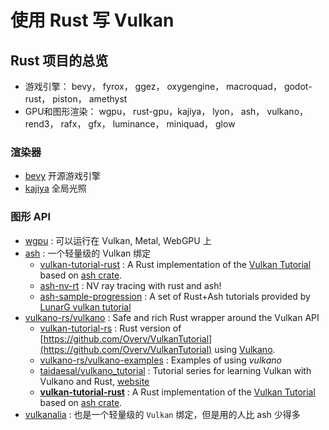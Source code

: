 # 使用 Rust 写 Vulkan

## Rust 项目的总览

- 游戏引擎： bevy， fyrox， ggez， oxygengine， macroquad， godot-rust， piston， amethyst
- GPU和图形渲染： wgpu， rust-gpu，kajiya， lyon， ash， vulkano， rend3， rafx， gfx， luminance， miniquad， glow

### 渲染器

- [bevy](https://github.com/bevyengine/bevy) 开源游戏引擎
- [kajiya](https://github.com/EmbarkStudios/kajiya) 全局光照

### 图形 API

- [wgpu](https://github.com/gfx-rs/wgpu) : 可以运行在 Vulkan, Metal, WebGPU 上
- [ash](https://github.com/MaikKlein/ash) : 一个轻量级的 Vulkan 绑定
  - [vulkan-tutorial-rust](https://github.com/unknownue/vulkan-tutorial-rust) : A Rust implementation of the [Vulkan Tutorial](https://vulkan-tutorial.com/) based on [ash crate](https://crates.io/crates/ash).
  - [ash-nv-rt](https://github.com/gwihlidal/ash-nv-rt) : NV ray tracing with rust and ash!
  - [ash-sample-progression](https://github.com/bzm3r/ash-sample-progression) : A set of Rust+Ash tutorials provided by [LunarG vulkan tutorial](https://vulkan.lunarg.com/doc/sdk/1.0.26.0/linux/tutorial.html)
- [vulkano-rs/vulkano](https://github.com/vulkano-rs/vulkano) : Safe and rich Rust wrapper around the Vulkan API
  - [vulkan-tutorial-rs](https://github.com/bwasty/vulkan-tutorial-rs) : Rust version of [https://github.com/Overv/VulkanTutorial](https://github.com/Overv/VulkanTutorial) using [Vulkano](http://vulkano.rs/).
  - [vulkano-rs/vulkano-examples](https://github.com/vulkano-rs/vulkano-examples) : Examples of using *vulkano*
  - [taidaesal/vulkano_tutorial](https://github.com/taidaesal/vulkano_tutorial) : Tutorial series for learning Vulkan with Vulkano and Rust, [website ](https://taidaesal.github.io/vulkano_tutorial/)
  - **[vulkan-tutorial-rust](https://github.com/unknownue/vulkan-tutorial-rust)** : A Rust implementation of the [Vulkan Tutorial](https://vulkan-tutorial.com/) based on [ash crate](https://crates.io/crates/ash).
- [vulkanalia](https://github.com/KyleMayes/vulkanalia) : 也是一个轻量级的 `Vulkan` 绑定，但是用的人比 ash 少得多
